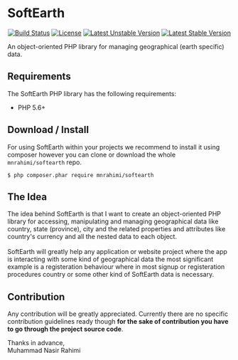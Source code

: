 # SoftEarth

<!--
[![Build Status](https://travis-ci.org/mnrahimi/softearth.svg?branch=master)](https://travis-ci.org/mnrahimi/softearth)
[![License](https://poser.pugx.org/mnrahimi/softearth/license)](https://packagist.org/packages/mnrahimi/softearth)
[![Latest Unstable Version](https://poser.pugx.org/mnrahimi/softearth/v/unstable)](https://packagist.org/packages/mnrahimi/softearth)
[![Latest Stable Version](https://poser.pugx.org/mnrahimi/softearth/v/stable)](https://packagist.org/packages/mnrahimi/softearth)
-->

<p align="center">
<a href="https://travis-ci.org/mnrahimi/softearth"><img src="https://travis-ci.org/mnrahimi/softearth.svg?branch=master" alt="Build Status"></a>
<a href="https://packagist.org/packages/mnrahimi/softearth"><img src="https://poser.pugx.org/mnrahimi/softearth/license" alt="License"></a>
<a href="https://packagist.org/packages/mnrahimi/softearth"><img src="https://poser.pugx.org/mnrahimi/softearth/v/unstable" alt="Latest Unstable Version"></a>
<a href="https://packagist.org/packages/mnrahimi/softearth"><img src="https://poser.pugx.org/mnrahimi/softearth/v/stable" alt="Latest Stable Version"></a>
</p>

An object-oriented PHP library for managing geographical (earth specific) data.

## Requirements

The SoftEarth PHP library has the following requirements:

* PHP 5.6+

## Download / Install

For using SoftEarth within your projects we recommend to install it using composer however you can clone or download the whole `mnrahimi/softearth` repo.

```
$ php composer.phar require mnrahimi/softearth
```

## The Idea

The idea behind SoftEarth is that I want to create an object-oriented PHP library for accessing, manipulating and managing geographical data like country, state (province), city and the related properties and attributes like country's currency and all the nested data to each object.<br><br>
SoftEarth will greatly help any application or website project where the app is interacting with some kind of geographical data the most significant example is a registeration behaviour where in most signup or registeration procedures country or some other kind of SoftEarth data is necessary.

## Contribution

Any contribution will be greatly appreciated. Currently there are no specific contribution guidelines ready though **for the sake of contribution you have to go through the project source code**.

Thanks in advance,<br>
Muhammad Nasir Rahimi
